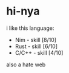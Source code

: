 # hi-nya

i like this language:
- Nim - skill [8/10]
- Rust - skill [6/10]
- C/C++ - skill [4/10] 

also a hate web
